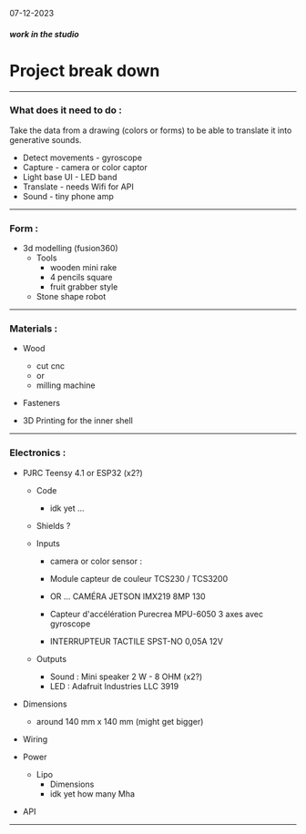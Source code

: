 07-12-2023
##### work in the studio

# Project break down
---
### What does it need to do :

Take the data from a drawing (colors or forms) to be able to translate it into generative sounds.

- Detect movements - gyroscope
- Capture - camera or color captor
- Light base UI - LED band
- Translate - needs Wifi for API
- Sound - tiny phone amp

---
### Form :
- 3d modelling (fusion360)
  - Tools
       - wooden mini rake
       - 4 pencils square
       - fruit grabber style 
   - Stone shape robot

---
### Materials :

- Wood
   - cut cnc
   - or
   - milling machine

- Fasteners

- 3D Printing for the inner shell
   
---
### Electronics : 

- PJRC Teensy 4.1 or ESP32 (x2?)

   - Code
      - idk yet ...

   - Shields ?

   - Inputs
     - camera or color sensor : 

     - Module capteur de couleur TCS230 / TCS3200
     - OR ... CAMÉRA JETSON IMX219 8MP 130

     - Capteur d'accélération Purecrea MPU-6050 3 axes avec gyroscope

     - INTERRUPTEUR TACTILE SPST-NO 0,05A 12V

   - Outputs
     - Sound : Mini speaker 2 W - 8 OHM (x2?)
     - LED : Adafruit Industries LLC 3919

- Dimensions 
     - around 140 mm x 140 mm (might get bigger)

- Wiring

- Power
    - Lipo
       - Dimensions
       - idk yet how many Mha

- API 


---